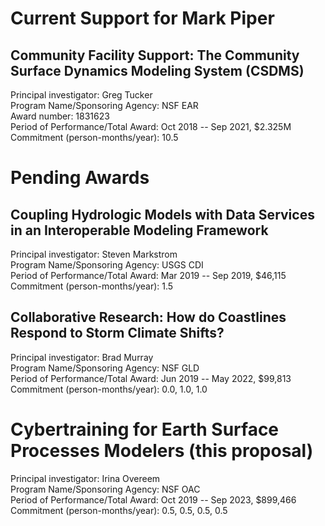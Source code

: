 # Current Support for Mark Piper

## Community Facility Support: The Community Surface Dynamics Modeling System (CSDMS)

Principal investigator: Greg Tucker  
Program Name/Sponsoring Agency: NSF EAR  
Award number: 1831623  
Period of Performance/Total Award: Oct 2018 -- Sep 2021, $2.325M  
Commitment (person-months/year): 10.5  


# Pending Awards

## Coupling Hydrologic Models with Data Services in an Interoperable Modeling Framework

Principal investigator: Steven Markstrom  
Program Name/Sponsoring Agency: USGS CDI  
Period of Performance/Total Award: Mar 2019 -- Sep 2019, $46,115  
Commitment (person-months/year): 1.5  

## Collaborative Research: How do Coastlines Respond to Storm Climate Shifts?

Principal investigator: Brad Murray  
Program Name/Sponsoring Agency: NSF GLD  
Period of Performance/Total Award: Jun 2019 -- May 2022, $99,813  
Commitment (person-months/year): 0.0, 1.0, 1.0  

# Cybertraining for Earth Surface Processes Modelers (this proposal)
Principal investigator: Irina Overeem  
Program Name/Sponsoring Agency: NSF OAC  
Period of Performance/Total Award: Oct 2019 -- Sep 2023, $899,466  
Commitment (person-months/year): 0.5, 0.5, 0.5, 0.5

